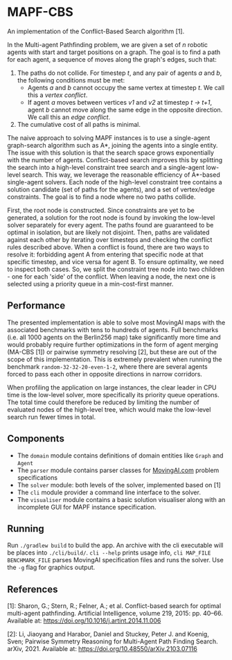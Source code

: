 # MAPF-CBS

An implementation of the Conflict-Based Search algorithm [1].

In the Multi-agent Pathfinding problem, we are given a set of _n_ robotic agents with start and target positions on a
graph.
The goal is to find a path for each agent, a sequence of moves along the graph's edges, such that:

1. The paths do not collide. For timestep _t_, and any pair of agents _a_ and _b_, the following conditions must be
   met:
    - Agents _a_ and _b_ cannot occupy the same vertex at timestep _t_. We call this a _vertex conflict_.
    - If agent _a_ moves between vertices _v1_ and _v2_ at timestep _t -> t+1_, agent _b_ cannot move along the same
      edge in the opposite direction. We call this an _edge conflict_.
2. The cumulative cost of all paths is minimal.

The naive approach to solving MAPF instances is to use a single-agent graph-search algorithm such as A*, joining the
agents into a single entity. The issue with this solution is that the search space grows exponentially with the number
of agents. Conflict-based search improves this by splitting the search into a high-level constraint tree search and a
single-agent low-level search.
This way, we leverage the reasonable efficiency of A*-based single-agent solvers.
Each node of the high-level constraint tree contains a solution candidate (set of paths for the agents), and a set of
vertex/edge constraints. The goal is to find a node where no two paths collide.

First, the root node is constructed. Since constraints are yet to be generated, a solution for the root node is found by
invoking the low-level solver separately for every agent. The paths found are guaranteed to be optimal in isolation,
but are likely not disjoint. Then, paths are validated against each other by iterating over timesteps and checking the
conflict rules described above.
When a conflict is found, there are two ways to resolve it: forbidding agent A from entering that specific node at that
specific timestep, and vice versa for agent B.
To ensure optimality, we need to inspect both cases.
So, we split the constraint tree node into two children - one for each 'side' of the conflict.
When leaving a node, the next one is selected using a priority queue in a min-cost-first manner.

## Performance

The presented implementation is able to solve most MovingAI maps
with the associated benchmarks with tens to hundreds of agents.
Full benchmarks (i.e. all 1000 agents on the Berlin256 map) take significantly more time and would probably require
further optimizations
in the form of agent merging (MA-CBS [1]) or pairwise symmetry resolving [2], but these are out of the scope of this
implementation. This is extremely prevalent when running the benchmark `random-32-32-20-even-1-2`,
where there are several agents forced to pass each other in opposite directions in narrow corridors.

When profiling the application on large instances, the clear leader in CPU time is the low-level solver,
more specifically its priority queue operations.
The total time could therefore be reduced by limiting the number of evaluated nodes of the high-level tree, which would
make the low-level search run fewer times in total.

## Components

- The `domain` module contains definitions of domain entities like `Graph` and `Agent`
- The `parser` module contains parser classes for [MovingAI.com](https://movingai.com) problem specifications
- The `solver` module: both levels of the solver, implemented based on [1]
- The `cli` module provider a command line interface to the solver.
- The `visualiser` module contains a basic solution visualiser along with an incomplete GUI for MAPF instance
  specification.

## Running

Run `./gradlew build` to build the app. An archive with the cli executable will be places into `./cli/build/`.
`cli --help` prints usage info, `cli MAP_FILE BENCHMARK_FILE` parses MovingAI specification files and runs the solver.
Use the `-g` flag for graphics output.

## References

[1]: Sharon, G.; Stern, R.; Felner, A.; et al. Conflict-based search for optimal multi-agent pathfinding.
Artificial Intelligence, volume 219, 2015: pp. 40–66.
Available at: https://doi.org/10.1016/j.artint.2014.11.006

[2]: Li, Jiaoyang and Harabor, Daniel and Stuckey, Peter J. and Koenig, Sven;
Pairwise Symmetry Reasoning for Multi-Agent Path Finding Search. arXiv, 2021.
Available at: https://doi.org/10.48550/arXiv.2103.07116